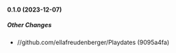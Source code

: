 #### 0.1.0 (2023-12-07)

##### Other Changes

* //github.com/ellafreudenberger/Playdates (9095a4fa)

